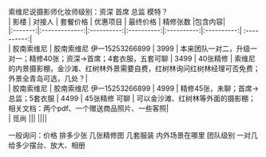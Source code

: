 索维尼说摄影师化妆师级别：资深 首席  总监 模特？  
|    影楼    |   对接人   |      套餐价格     | 优惠项目 | 最终价格 | 精修张数 |包含内容|  
|:-------:|:-------------:|:----------:|:----------:|:----------:|:----------:| :----------:|   
|  胶南索维尼 | 胶南索维尼 伊一15253266899 | 3999  | 本来团队一对二，升级一对一；精修40张；资深->首席；4套衣服，五套可聊 | 3499 | 40张精修 | 索维尼的内景摄影棚，金沙滩、红树林外景需要自费，红树林询问红树林经理可否免费；外景全青岛可选，几处？|  
|  胶南索维尼 | 胶南索维尼 伊一15253266899 | 4999  | 精修45张，未聊；首席->总监；5套衣服 | 4499 | 45张精修 可聊 | 可以金沙滩、红树林等外面的摄影棚； 相关文档：两个pdf、一个赠送商品照片、一些客照|  
|   觅尚 ||| ||||   
  
  
一般询问：价格  排多少张 几张精修图  几套服装  内外场景在哪里  团队级别  一对几  给多少摆台、放大、相册

